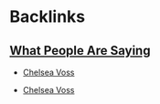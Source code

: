 
# Backlinks
## [What People Are Saying](<What People Are Saying.md>)
- [Chelsea Voss](<Chelsea Voss.md>)

- [Chelsea Voss](<Chelsea Voss.md>)

